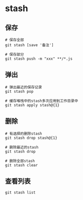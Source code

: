 # stash

## 保存

```shell
# 保存全部
git stash [save '备注']

# 保存部分
git stash push -m "xxx" **/*.js
```

## 弹出

```shell
# 弹出最近的保存记录
git stash pop

# 缓存堆栈中的stash多次应用到工作目录中
git stash apply stash@{1}
```

## 删除

```shell
# 有选择的删除stash
git stash drop stash@{1}

# 删除最近的stash
git stash drop

# 删除全部stash
git stash clear
```

## 查看列表

```shell
git stash list
```



